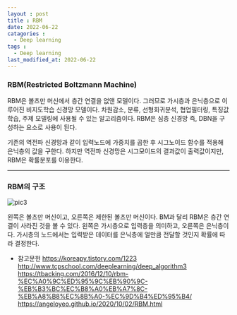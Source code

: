 ```yaml
---
layout : post
title : RBM
date: 2022-06-22
catagories : 
  - Deep learning
tags : 
  - Deep learning
last_modified_at: 2022-06-22
---
```


### RBM(Restricted Boltzmann Machine)
RBM은 볼츠만 머신에서 층간 연결을 없앤 모델이다.
그러므로 가시층과 은닉층으로 이루어진 비지도학습 신경망 모델이다.
차원감소, 분류, 선형회귀분석, 협업필터링, 특징값 학습, 주제 모델링에 사용될 수 있는 알고리즘이다.
RBM은 심층 신경망 즉, DBN을 구성하는 요소로 사용이 된다.

기존의 역전파 신경망과 같이 입력노드에 가중치를 곱한 후 시그노이드 함수를 적용해 은닉층의 값을 구한다.
하지만 역전파 신경망은 시그모이드의 결과값이 출력값이지만, RBM은 확률분포를 이용한다.


----

### RBM의 구조
![pic3](https://user-images.githubusercontent.com/76985302/175039703-c5ba6c84-e31d-43ff-8d9f-27ce75981f56.png)

왼쪽은 볼츠만 머신이고, 오른쪽은 제한된 볼츠만 머신이다.
BM과 달리 RBM은 층간 연결이 사라진 것을 볼 수 있다.
왼쪽은 가시층으로 입력층을 의미하고, 오른쪽은 은닉층이다.
가시층의 노드에서는 입력받은 데이터를 은닉층에 얼만큼 전달할 것인지 확률에 따라 결정한다.












- 참고문헌
https://koreapy.tistory.com/1223
http://www.tcpschool.com/deeplearning/deep_algorithm3
https://tbacking.com/2016/12/10/rbm-%EC%A0%9C%ED%95%9C%EB%90%9C-%EB%B3%BC%EC%B8%A0%EB%A7%8C-%EB%A8%B8%EC%8B%A0-%EC%9D%B4%ED%95%B4/
https://angeloyeo.github.io/2020/10/02/RBM.html
